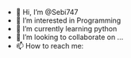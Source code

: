 - 👋 Hi, I’m @Sebi747
- 👀 I’m interested in Programming
- 🌱 I’m currently learning python
- 💞️ I’m looking to collaborate on ...
- 📫 How to reach me: 

<!---
Sebi747/Sebi747 is a ✨ special ✨ repository because its `README.md` (this file) appears on your GitHub profile.
You can click the Preview link to take a look at your changes.
--->
